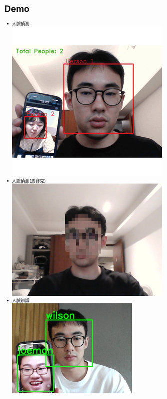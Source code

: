 # Demo
- 人臉偵測  
![人臉偵測](/img/face_detection001.gif)
- 人臉偵測(馬賽克)  
![人臉偵測](/img/screenshot_1.jpg)
- 人臉辨識  
![人臉偵測](/img/face_detect03.gif)
